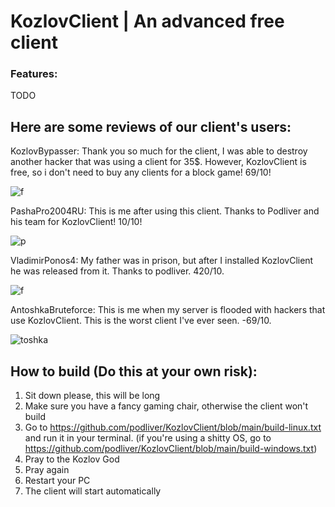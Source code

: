 # KozlovClient | An advanced free client

### Features:

TODO




## Here are some reviews of our client's users:

KozlovBypasser: Thank you so much for the client, I was able to destroy another hacker that was using a client for 35$. However, KozlovClient is free, so i don't need to buy any clients for a block game! 69/10!

![f](https://github.com/podliver/KozlovClient-legacy/assets/173271760/231f1bcc-dae1-4cc9-8d02-6381d201d5b3)



PashaPro2004RU: This is me after using this client. Thanks to Podliver and his team for KozlovClient! 10/10!

![p](https://github.com/podliver/KozlovClient-legacy/assets/173271760/0147ea7b-63dc-4e17-82dd-60fa7df7c3b4)



VladimirPonos4: My father was in prison, but after I installed KozlovClient he was released from it. Thanks to podliver. 420/10.

![f](https://github.com/podliver/KozlovClient-legacy/assets/173271760/a8d79422-3542-4ca1-82aa-04261e7e6423)



AntoshkaBruteforce: This is me when my server is flooded with hackers that use KozlovClient. This is the worst client I've ever seen. -69/10.

![toshka](https://github.com/podliver/KozlovClient-legacy/assets/173271760/0960a265-b11e-4157-bbc4-98d84e388241)





## How to build (Do this at your own risk):

1. Sit down please, this will be long
2. Make sure you have a fancy gaming chair, otherwise the client won't build
3. Go to https://github.com/podliver/KozlovClient/blob/main/build-linux.txt and run it in your terminal. (if you're using a shitty OS, go to https://github.com/podliver/KozlovClient/blob/main/build-windows.txt)
4. Pray to the Kozlov God
5. Pray again
6. Restart your PC
7. The client will start automatically
